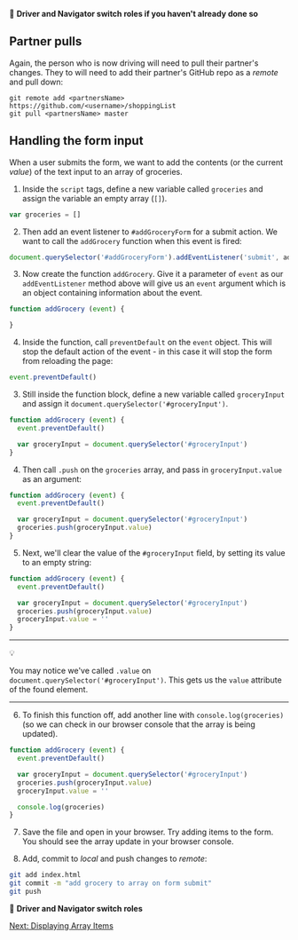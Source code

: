 :twisted_rightwards_arrows: **Driver and Navigator switch roles if you haven't already done so**

Partner pulls
------
Again, the person who is now driving will need to pull their partner's changes. They to will need to add their partner's GitHub repo as a *remote* and pull down:

```
git remote add <partnersName> https://github.com/<username>/shoppingList
git pull <partnersName> master
```

Handling the form input
------
When a user submits the form, we want to add the contents (or the current *value*) of the text input to an array of groceries.

1) Inside the `script` tags, define a new variable called `groceries` and assign the variable an empty array (`[]`). 

```javascript
var groceries = []
```

2) Then add an event listener to `#addGroceryForm` for a submit action. We want to call the `addGrocery` function when this event is fired:

```js
document.querySelector('#addGroceryForm').addEventListener('submit', addGrocery)
```

3) Now create the function `addGrocery`. Give it a parameter of `event` as our `addEventListener` method above will give us an `event` argument which is an object containing information about the event.

```javascript
function addGrocery (event) {

}
```

4) Inside the function, call `preventDefault` on the `event` object. This will stop the default action of the event - in this case it will stop the form from reloading the page:

```js
event.preventDefault()
```

3) Still inside the function block, define a new variable called `groceryInput` and assign it `document.querySelector('#groceryInput')`.

```javascript
function addGrocery (event) {
  event.preventDefault()

  var groceryInput = document.querySelector('#groceryInput')
}
```

4) Then call `.push` on the `groceries` array, and pass in `groceryInput.value` as an argument:

```js
function addGrocery (event) {
  event.preventDefault()

  var groceryInput = document.querySelector('#groceryInput')
  groceries.push(groceryInput.value)
}
```

5) Next, we'll clear the value of the `#groceryInput` field, by setting its value to an empty string:

```js
function addGrocery (event) {
  event.preventDefault()

  var groceryInput = document.querySelector('#groceryInput')
  groceries.push(groceryInput.value)
  groceryInput.value = ''
}
```

***
:bulb:

You may notice we've called `.value` on `document.querySelector('#groceryInput')`. This gets us the `value` attribute of the found element.
***

6) To finish this function off, add another line with `console.log(groceries)` (so we can check in our browser console that the array is being updated).

```js
function addGrocery (event) {
  event.preventDefault()

  var groceryInput = document.querySelector('#groceryInput')
  groceries.push(groceryInput.value)
  groceryInput.value = ''

  console.log(groceries)
}
```

7) Save the file and open in your browser. Try adding items to the form. You should see the array update in your browser console.

8) Add, commit to *local* and push changes to *remote*:

```bash
git add index.html
git commit -m "add grocery to array on form submit"
git push
```

:twisted_rightwards_arrows: **Driver and Navigator switch roles**

[Next: Displaying Array Items](part3.md)